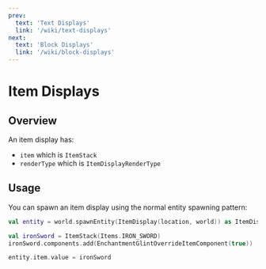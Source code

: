 ```yaml
---
prev:
  text: 'Text Displays'
  link: '/wiki/text-displays'
next:
  text: 'Block Displays'
  link: '/wiki/block-displays'
---
```


# Item Displays

## Overview

An item display has:
 - `item` which is `ItemStack`
 - `renderType` which is `ItemDisplayRenderType`

## Usage

You can spawn an item display using the normal entity spawning pattern:

```kotlin
val entity = world.spawnEntity(ItemDisplay(location, world)) as ItemDisplay

val ironSword = ItemStack(Items.IRON_SWORD)
ironSword.components.add(EnchantmentGlintOverrideItemComponent(true))

entity.item.value = ironSword
```